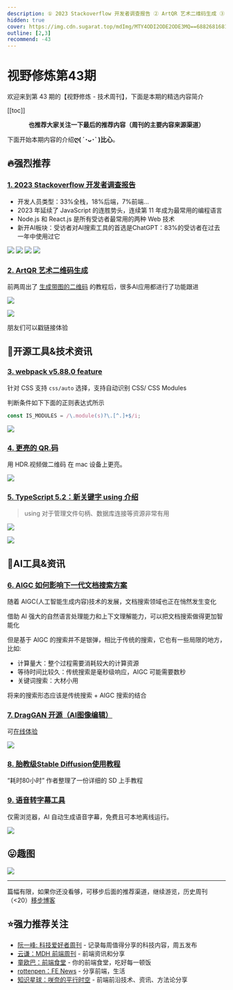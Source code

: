 ```yaml
---
description: ① 2023 Stackoverflow 开发者调查报告 ② ArtQR 艺术二维码生成 ③ webpack v5.88.0 feature ④ 更亮的 QR.码 ⑤ TypeScript 5.2：新关键字 using 介绍 ⑥ AIGC 如何影响下一代文档搜索方案 ⑦ DragGAN 开源（AI图像编辑） ⑧ 胎教级Stable Diffusion使用教程 ⑨ 语音转字幕工具
hidden: true
cover: https://img.cdn.sugarat.top/mdImg/MTY4ODI2ODE2ODE3MQ==688268168171
outline: [2,3]
recommend: -43
---
```


# 视野修炼第43期

欢迎来到第 43 期的【视野修炼 - 技术周刊】，下面是本期的精选内容简介

[[toc]]

<center>

**​也推荐大家关注一下最后的推荐内容（周刊的主要内容来源渠道）**
</center>

下面开始本期内容的介绍**ღ( ´･ᴗ･` )比心**。
## 🔥强烈推荐
### [1. 2023 Stackoverflow 开发者调查报告](https://survey.stackoverflow.co/2023/)
* 开发人员类型：33%全栈，18%后端，7%前端...
* 2023 年延续了 JavaScript 的连胜势头，连续第 11 年成为最常用的编程语言
* Node.js 和 React.js 是所有受访者最常用的两种 Web 技术
* 新开AI板块：受访者对AI搜索工具的首选是ChatGPT：83%的受访者在过去一年中使用过它

![](https://img.cdn.sugarat.top/mdImg/MTY4NzU4MDc0OTcyOQ==687580749729)
![](https://img.cdn.sugarat.top/mdImg/MTY4NzU4MTQ2MjEzNA==687581462134)
![](https://img.cdn.sugarat.top/mdImg/MTY4NzU4MTcwMjIwMg==687581702202)
![](https://img.cdn.sugarat.top/mdImg/MTY4ODI2MzQxMDMzNw==688263410337)

### [2. ArtQR 艺术二维码生成](https://hysli.io/#/projectManagement)

前两周出了 [生成带图的二维码](https://stable-diffusion-art.com/qr-code) 的教程后，很多AI应用都进行了功能跟进

![](https://img.cdn.sugarat.top/mdImg/MTY4ODI2ODE2ODE3MQ==688268168171)

![](https://img.cdn.sugarat.top/mdImg/MTY4ODI2ODIxMDg2OA==688268210868)

朋友们可以戳链接体验

## 🔧开源工具&技术资讯
### [3. webpack v5.88.0 feature](https://github.com/webpack/webpack/releases/tag/v5.88.0)
针对 CSS 支持 `css/auto` 选择，支持自动识别 CSS/ CSS Modules

判断条件如下下面的正则表达式所示

```js
const IS_MODULES = /\.module(s)?\.[^.]+$/i;
```

![](https://img.cdn.sugarat.top/mdImg/MTY4ODI2NDI4NzY2NQ==688264287665)

### [4. 更亮的 QR.码](https://github.com/dtinth/superwhite)

用 HDR.视频做二维码 在 mac 设备上更亮。

![](https://img.cdn.sugarat.top/mdImg/MTY4ODI2NDYxMzU2Nw==688264613567)

### [5. TypeScript 5.2：新关键字 using 介绍](https://www.totaltypescript.com/typescript-5-2-new-keyword-using)
>using 对于管理文件句柄、数据库连接等资源非常有用

![](https://img.cdn.sugarat.top/mdImg/MTY4ODI3OTA5ODAyOA==688279098028)

![](https://img.cdn.sugarat.top/mdImg/MTY4ODI3ODI3OTQwNQ==688278279405)


## 🤖AI工具&资讯
### [6. AIGC 如何影响下一代文档搜索方案](https://mp.weixin.qq.com/s/OGuixAbvbIYr2viQrOrPXg)
随着 AIGC(人工智能生成内容)技术的发展，文档搜索领域也正在悄然发生变化

借助 AI 强大的自然语言处理能力和上下文理解能力，可以把文档搜索做得更加智能化

但是基于 AIGC 的搜索并不是银弹，相比于传统的搜索，它也有一些局限的地方，比如:
* 计算量大：整个过程需要消耗较大的计算资源
* 等待时间比较久：传统搜索是毫秒级响应，AIGC 可能需要数秒
* 关键词搜索：大材小用

将来的搜索形态应该是传统搜索 + AIGC 搜索的结合

### [7. DragGAN 开源（AI图像编辑）](https://github.com/XingangPan/DragGAN)

可[在线体验](https://openxlab.org.cn/apps/detail/XingangPan/DragGAN)

![](https://img.cdn.sugarat.top/mdImg/MTY4ODI2NTg4NzIwOQ==688265887209)

### [8. 胎教级Stable Diffusion使用教程](https://mp.weixin.qq.com/s/eFi-xoVDQomzCBr5kO9nHA)

“耗时80小时” 作者整理了一份详细的 SD 上手教程

### [9. 语音转字幕工具](https://godlucky.net/whisperapp/)

仅需浏览器，AI 自动生成语音字幕，免费且可本地离线运行。

![](https://img.cdn.sugarat.top/mdImg/MTY4ODI3OTE1NzQ0Ng==%E7%AE%80%E5%8D%95.gif)

## 😛趣图

![](https://img.cdn.sugarat.top/mdImg/MTY4ODI2NjU4ODIwNQ==688266588205)

---

篇幅有限，如果你还没看够，可移步后面的推荐渠道，继续游览，历史周刊（<20）[移步博客](https://www.dmsrs.org/weekly/index.html)

## ⭐️强力推荐关注
* [阮一峰: 科技爱好者周刊](https://www.ruanyifeng.com/blog/archives.html) - 记录每周值得分享的科技内容，周五发布
* [云谦：MDH 前端周刊](https://www.yuque.com/chencheng/mdh-weekly) - 前端资讯和分享
* [童欧巴：前端食堂](https://github.com/Geekhyt/weekly) - 你的前端食堂，吃好每一顿饭
* [rottenpen：FE News](https://rottenpen.zhubai.love/) - 分享前端，生活
* [知识星球：咲奈的平行时空](https://wx.zsxq.com/dweb2/index/group/15552285284822) - 前端前沿技术、资讯、方法论分享
